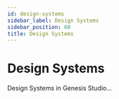 ```yaml
---
id: design-systems
sidebar_label: Design Systems
sidebar_position: 60
title: Design Systems
---
```


# Design Systems

Design Systems in Genesis Studio...